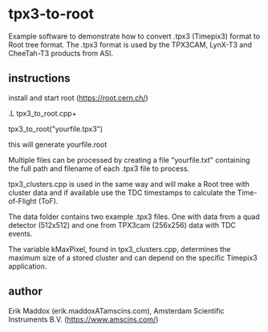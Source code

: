 # tpx3-to-root

Example software to demonstrate how to convert .tpx3 (Timepix3) format to Root tree format. The .tpx3 format is
used by the TPX3CAM, LynX-T3 and CheeTah-T3 products from ASI.

## instructions

install and start root (https://root.cern.ch/)

.L tpx3_to_root.cpp+

tpx3_to_root("yourfile.tpx3")

this will generate yourfile.root

Multiple files can be processed by creating a file "yourfile.txt" containing the full path and filename of each .tpx3 file to process.

tpx3_clusters.cpp is used in the same way and will make a Root tree with cluster data and if available use the TDC timestamps
to calculate the Time-of-Flight (ToF).

The data folder contains two example .tpx3 files. One with data from a quad detector (512x512) and one from TPX3cam (256x256) data
with TDC events.

The variable kMaxPixel, found in tpx3_clusters.cpp, determines the maximum size of a stored cluster and can depend on the specific Timepix3 application.

## author
Erik Maddox (erik.maddoxATamscins.com), Amsterdam Scientific Instruments B.V. (https://www.amscins.com/)
